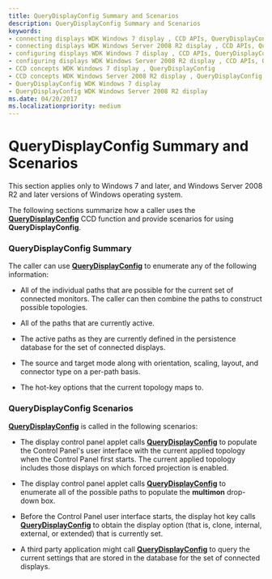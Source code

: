 ```yaml
---
title: QueryDisplayConfig Summary and Scenarios
description: QueryDisplayConfig Summary and Scenarios
keywords:
- connecting displays WDK Windows 7 display , CCD APIs, QueryDisplayConfig
- connecting displays WDK Windows Server 2008 R2 display , CCD APIs, QueryDisplayConfig
- configuring displays WDK Windows 7 display , CCD APIs, QueryDisplayConfig
- configuring displays WDK Windows Server 2008 R2 display , CCD APIs, QueryDisplayConfig
- CCD concepts WDK Windows 7 display , QueryDisplayConfig
- CCD concepts WDK Windows Server 2008 R2 display , QueryDisplayConfig
- QueryDisplayConfig WDK Windows 7 display
- QueryDisplayConfig WDK Windows Server 2008 R2 display
ms.date: 04/20/2017
ms.localizationpriority: medium
---
```


# QueryDisplayConfig Summary and Scenarios


This section applies only to Windows 7 and later, and Windows Server 2008 R2 and later versions of Windows operating system.

The following sections summarize how a caller uses the [**QueryDisplayConfig**](/windows/win32/api/winuser/nf-winuser-querydisplayconfig) CCD function and provide scenarios for using **QueryDisplayConfig**.

### <span id="querydisplayconfig_summary"></span><span id="QUERYDISPLAYCONFIG_SUMMARY"></span>QueryDisplayConfig Summary

The caller can use [**QueryDisplayConfig**](/windows/win32/api/winuser/nf-winuser-querydisplayconfig) to enumerate any of the following information:

-   All of the individual paths that are possible for the current set of connected monitors. The caller can then combine the paths to construct possible topologies.

-   All of the paths that are currently active.

-   The active paths as they are currently defined in the persistence database for the set of connected displays.

-   The source and target mode along with orientation, scaling, layout, and connector type on a per-path basis.

-   The hot-key options that the current topology maps to.

### <span id="querydisplayconfig_scenarios"></span><span id="QUERYDISPLAYCONFIG_SCENARIOS"></span>QueryDisplayConfig Scenarios

[**QueryDisplayConfig**](/windows/win32/api/winuser/nf-winuser-querydisplayconfig) is called in the following scenarios:

-   The display control panel applet calls [**QueryDisplayConfig**](/windows/win32/api/winuser/nf-winuser-querydisplayconfig) to populate the Control Panel's user interface with the current applied topology when the Control Panel first starts. The current applied topology includes those displays on which forced projection is enabled.

-   The display control panel applet calls [**QueryDisplayConfig**](/windows/win32/api/winuser/nf-winuser-querydisplayconfig) to enumerate all of the possible paths to populate the **multimon** drop-down box.

-   Before the Control Panel user interface starts, the display hot key calls [**QueryDisplayConfig**](/windows/win32/api/winuser/nf-winuser-querydisplayconfig) to obtain the display option (that is, clone, internal, external, or extended) that is currently set.

-   A third party application might call [**QueryDisplayConfig**](/windows/win32/api/winuser/nf-winuser-querydisplayconfig) to query the current settings that are stored in the database for the set of connected displays.

 


